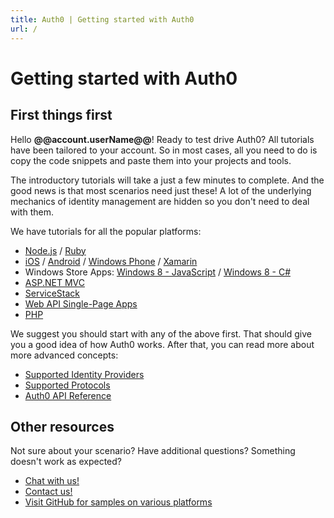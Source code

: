 ```yaml
---
title: Auth0 | Getting started with Auth0
url: /
---
```

# Getting started with Auth0

## First things first

Hello __@@account.userName@@__! Ready to test drive Auth0? All tutorials have been tailored to your account. So in most cases, all you need to do is copy the code snippets and paste them into your projects and tools.

The introductory tutorials will take a just a few minutes to complete. And the good news is that most scenarios need just these! A lot of the underlying mechanics of identity management are hidden so you don't need to deal with them.

We have tutorials for all the popular platforms:

- [Node.js](nodejs-tutorial) / [Ruby](rails-tutorial)
- [iOS](ios-tutorial) / [Android](android-tutorial) / [Windows Phone](windowsphone-tutorial) / [Xamarin](xamarin-tutorial)
- Windows Store Apps: [Windows 8 - JavaScript](win8-tutorial) / [Windows 8 - C#](win8-cs-tutorial)
- [ASP.NET MVC](aspnet-tutorial)
- [ServiceStack](servicestack-tutorial)
- [Web API Single-Page Apps](webapi)
- [PHP](php-tutorial)

We suggest you should start with any of the above first. That should give you a good idea of how Auth0 works. After that, you can read more about more advanced concepts:

- [Supported Identity Providers](identityproviders)
- [Supported Protocols](protocols)
- [Auth0 API Reference](api-reference)

## Other resources

Not sure about your scenario? Have additional questions? Something doesn't work as expected?

- [Chat with us!](http://chat.auth0.com)
- [Contact us!](mailto:support@auth0.com)
- [Visit GitHub for samples on various platforms](https://github.com/auth0)
